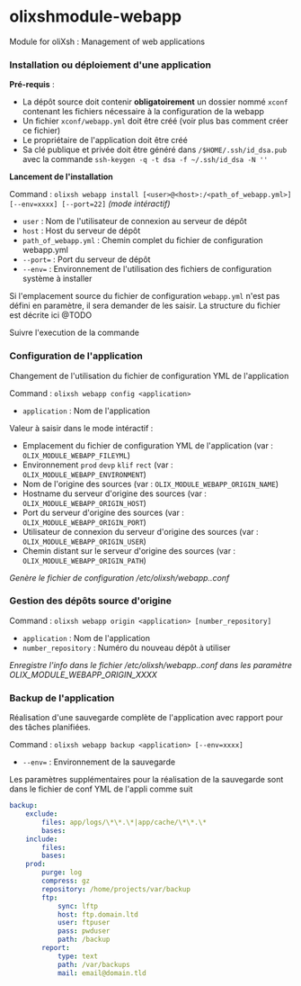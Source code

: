 # olixshmodule-webapp
Module for oliXsh : Management of web applications



### Installation ou déploiement d'une application

**Pré-requis** :

- La dépôt source doit contenir **obligatoirement** un dossier nommé `xconf` contenant les fichiers nécessaire à la configuration de la webapp
- Un fichier `xconf/webapp.yml` doit être créé (voir plus bas comment créer ce fichier)
- Le propriétaire de l'application doit être créé
- Sa clé publique et privée doit être généré dans `/$HOME/.ssh/id_dsa.pub`
avec la commande `ssh-keygen -q -t dsa -f ~/.ssh/id_dsa -N ''`

**Lancement de l'installation**

Command : `olixsh webapp install [<user>@<host>:/<path_of_webapp.yml>] [--env=xxxx] [--port=22]` _(mode intéractif)_

- `user` : Nom de l'utilisateur de connexion au serveur de dépôt
- `host` : Host du serveur de dépôt
- `path_of_webapp.yml` : Chemin complet du fichier de configuration webapp.yml
- `--port=` : Port du serveur de dépôt
- `--env=` : Environnement de l'utilisation des fichiers de configuration système à installer 

Si l'emplacement source du fichier de configuration `webapp.yml` n'est pas défini en paramètre,
il sera demander de les saisir.
La structure du fichier est décrite ici @TODO

Suivre l'execution de la commande


### Configuration de l'application

Changement de l'utilisation du fichier de configuration YML de l'application

Command : `olixsh webapp config <application>`

- `application` : Nom de l'application

Valeur à saisir dans le mode intéractif :

- Emplacement du fichier de configuration YML de l'application (var : `OLIX_MODULE_WEBAPP_FILEYML`)
- Environnement `prod` `devp` `klif` `rect` (var : `OLIX_MODULE_WEBAPP_ENVIRONMENT`)
- Nom de l'origine des sources (var : `OLIX_MODULE_WEBAPP_ORIGIN_NAME`)
- Hostname du serveur d'origine des sources (var : `OLIX_MODULE_WEBAPP_ORIGIN_HOST`)
- Port du serveur d'origine des sources (var : `OLIX_MODULE_WEBAPP_ORIGIN_PORT`)
- Utilisateur de connexion du serveur d'origine des sources (var : `OLIX_MODULE_WEBAPP_ORIGIN_USER`)
- Chemin distant sur le serveur d'origine des sources (var : `OLIX_MODULE_WEBAPP_ORIGIN_PATH`)

*Genère le fichier de configuration /etc/olixsh/webapp.<appli>.conf*


### Gestion des dépôts source d'origine

Command : `olixsh webapp origin <application> [number_repository]`

- `application` : Nom de l'application
- `number_repository` : Numéro du nouveau dépôt à utiliser

*Enregistre l'info dans le fichier /etc/olixsh/webapp.<appli>.conf dans les paramètre OLIX_MODULE_WEBAPP_ORIGIN_XXXX*


### Backup de l'application

Réalisation d'une sauvegarde complète de l'application avec rapport pour des tâches planifiées.

Command : `olixsh webapp backup <application> [--env=xxxx]`

- `--env=` : Environnement de la sauvegarde 

Les paramètres supplémentaires pour la réalisation de la sauvegarde
sont dans le fichier de conf YML de l'appli comme suit
``` yml
backup:
    exclude:
        files: app/logs/\*\*.\*|app/cache/\*\*.\*
        bases:
    include:
        files:
        bases:
    prod:
        purge: log
        compress: gz
        repository: /home/projects/var/backup
        ftp:
            sync: lftp
            host: ftp.domain.ltd
            user: ftpuser
            pass: pwduser
            path: /backup
        report:
            type: text
            path: /var/backups
            mail: email@domain.tld
```
